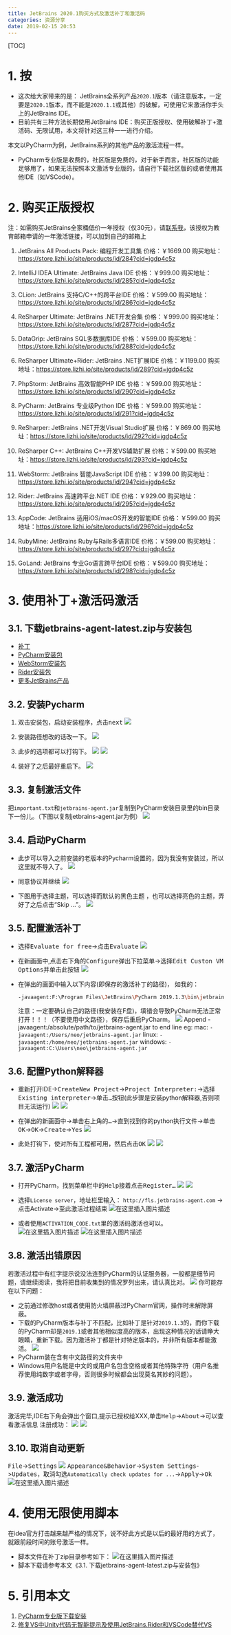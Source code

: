 ```yaml
---
title: JetBrains 2020.1购买方式及激活补丁和激活码
categories: 资源分享
date: 2019-02-15 20:53
---
```


[TOC]

# 1. 按

* 这次给大家带来的是： JetBrains全系列产品`2020.1`版本（请注意版本，一定要是`2020.1`版本，而不能是`2020.1.1`或其他）的破解，可使用它来激活你手头上的JetBrains IDE。
* 目前共有三种方法长期使用JetBrains IDE：购买正版授权、使用破解补丁+激活码、无限试用，本文将针对这三种一一进行介绍。

本文以PyCharm为例，JetBrains系列的其他产品的激活流程一样。

* PyCharm专业版是收费的，社区版是免费的，对于新手而言，社区版的功能足够用了，如果无法按照本文激活专业版的，请自行下载社区版的或者使用其他IDE（如VSCode）。

# 2. 购买正版授权

注：如需购买JetBrains全家桶低价一年授权（仅30元），请[联系我](https://coco56.gitee.io/blog/about/)，该授权为教育邮箱申请的一年激活链接，可以加到自己的邮箱上

1. JetBrains All Products Pack: 编程开发工具集
价格：￥1669.00
购买地址：https://store.lizhi.io/site/products/id/284?cid=jgdp4c5z

2. IntelliJ IDEA Ultimate: JetBrains Java IDE
价格：￥999.00
购买地址：https://store.lizhi.io/site/products/id/285?cid=jgdp4c5z

3. CLion: JetBrains 支持C/C++的跨平台IDE
价格：￥599.00
购买地址：https://store.lizhi.io/site/products/id/286?cid=jgdp4c5z

4. ReSharper Ultimate: JetBrains .NET开发合集
价格：￥999.00
购买地址：https://store.lizhi.io/site/products/id/287?cid=jgdp4c5z

5. DataGrip: JetBrains SQL多数据库IDE
价格：￥599.00
购买地址：https://store.lizhi.io/site/products/id/288?cid=jgdp4c5z

6. ReSharper Ultimate+Rider: JetBrains .NET扩展IDE
价格：￥1199.00
购买地址：https://store.lizhi.io/site/products/id/289?cid=jgdp4c5z

7. PhpStorm: JetBrains 高效智能PHP IDE
价格：￥599.00
购买地址：https://store.lizhi.io/site/products/id/290?cid=jgdp4c5z

8. PyCharm: JetBrains 专业级Python IDE
价格：￥599.00
购买地址：https://store.lizhi.io/site/products/id/291?cid=jgdp4c5z

9. ReSharper: JetBrains .NET开发Visual Studio扩展
价格：￥869.00
购买地址：https://store.lizhi.io/site/products/id/292?cid=jgdp4c5z

10. ReSharper C++: JetBrains C++开发VS辅助扩展
价格：￥599.00
购买地址：https://store.lizhi.io/site/products/id/293?cid=jgdp4c5z 

11. WebStorm: JetBrains 智能JavaScript IDE
价格：￥399.00
购买地址：https://store.lizhi.io/site/products/id/294?cid=jgdp4c5z

12. Rider: JetBrains 高速跨平台.NET IDE
价格：￥929.00
购买地址：https://store.lizhi.io/site/products/id/295?cid=jgdp4c5z

13. AppCode: JetBrains 适用iOS/macOS开发的智能IDE
价格：￥599.00
购买地址：https://store.lizhi.io/site/products/id/296?cid=jgdp4c5z

14. RubyMine: JetBrains Ruby与Rails多语言IDE
价格：￥599.00
购买地址：https://store.lizhi.io/site/products/id/297?cid=jgdp4c5z

15. GoLand: JetBrains 专业Go语言跨平台IDE
价格：￥599.00
购买地址：https://store.lizhi.io/site/products/id/298?cid=jgdp4c5z

# 3. 使用补丁+激活码激活

## 3.1. 下载jetbrains-agent-latest.zip与安装包

* [补丁](https://coco56.ctfile.com/dir/13403389-35103768-3334ef)
* [PyCharm安装包](https://www.jetbrains.com/pycharm/download/other.html)
* [WebStorm安装包](https://www.jetbrains.com/webstorm/download/other.html)
* [Rider安装包](https://www.jetbrains.com/rider/download/other.html)
* [更多JetBrains产品](https://www.jetbrains.com/)

## 3.2. 安装Pycharm

1. 双击安装包，启动安装程序，点击<kbd>next</kbd>
![](https://img-blog.csdnimg.cn/2019071313380199.png?x-oss-process=image/watermark,type_ZmFuZ3poZW5naGVpdGk,shadow_10,text_aHR0cHM6Ly9ibG9nLmNzZG4ubmV0L0NPQ081Ng==,size_16,color_FFFFFF,t_70)

2. 安装路径想改的话改一下。
![](https://img-blog.csdnimg.cn/20190721113538317.png?x-oss-process=image/watermark,type_ZmFuZ3poZW5naGVpdGk,shadow_10,text_aHR0cHM6Ly9ibG9nLmNzZG4ubmV0L0NPQ081Ng==,size_16,color_FFFFFF,t_70)

3. 此步的选项都可以打钩下。
![](https://img-blog.csdnimg.cn/20191003090142832.png?x-oss-process=image/watermark,type_ZmFuZ3poZW5naGVpdGk,shadow_10,text_aHR0cHM6Ly9ibG9nLmNzZG4ubmV0L0NPQ081Ng==,size_16,color_FFFFFF,t_70)
![](https://img-blog.csdnimg.cn/2019071313390295.png?x-oss-process=image/watermark,type_ZmFuZ3poZW5naGVpdGk,shadow_10,text_aHR0cHM6Ly9ibG9nLmNzZG4ubmV0L0NPQ081Ng==,size_16,color_FFFFFF,t_70)

4. 装好了之后最好重启下。
![](https://img-blog.csdnimg.cn/20191003090343175.png?x-oss-process=image/watermark,type_ZmFuZ3poZW5naGVpdGk,shadow_10,text_aHR0cHM6Ly9ibG9nLmNzZG4ubmV0L0NPQ081Ng==,size_16,color_FFFFFF,t_70)

## 3.3. 复制激活文件

把`important.txt`和`jetbrains-agent.jar`复制到PyCharm安装目录里的bin目录下一份儿。（下图以复制jetbrains-agent.jar为例）
![](https://img-blog.csdnimg.cn/20190713134255309.png?x-oss-process=image/watermark,type_ZmFuZ3poZW5naGVpdGk,shadow_10,text_aHR0cHM6Ly9ibG9nLmNzZG4ubmV0L0NPQ081Ng==,size_16,color_FFFFFF,t_70)

## 3.4. 启动PyCharm

* 此步可以导入之前安装的老版本的Pycharm设置的，因为我没有安装过，所以这里就不导入了。
![](https://img-blog.csdnimg.cn/20190713144504934.png?x-oss-process=image/watermark,type_ZmFuZ3poZW5naGVpdGk,shadow_10,text_aHR0cHM6Ly9ibG9nLmNzZG4ubmV0L0NPQ081Ng==,size_16,color_FFFFFF,t_70)

* 同意协议并继续
![](https://img-blog.csdnimg.cn/20190713144517636.png?x-oss-process=image/watermark,type_ZmFuZ3poZW5naGVpdGk,shadow_10,text_aHR0cHM6Ly9ibG9nLmNzZG4ubmV0L0NPQ081Ng==,size_16,color_FFFFFF,t_70)

* 下图用于选择主题，可以选择而默认的黑色主题 ，也可以选择亮色的主题，弄好了之后点击“Skip …”。
![](https://img-blog.csdnimg.cn/20191003091156343.png?x-oss-process=image/watermark,type_ZmFuZ3poZW5naGVpdGk,shadow_10,text_aHR0cHM6Ly9ibG9nLmNzZG4ubmV0L0NPQ081Ng==,size_16,color_FFFFFF,t_70)

## 3.5. 配置激活补丁

* 选择<kbd>Evaluate for free</kbd>->点击<kbd>Evaluate</kbd>
![](https://img-blog.csdnimg.cn/20190713144428849.png?x-oss-process=image/watermark,type_ZmFuZ3poZW5naGVpdGk,shadow_10,text_aHR0cHM6Ly9ibG9nLmNzZG4ubmV0L0NPQ081Ng==,size_16,color_FFFFFF,t_70)

* 在新画面中,点击右下角的<kbd>Configure</kbd>弹出下拉菜单->选择<kbd>Edit Custon VM Options</kbd>并单击此按钮
![](https://img-blog.csdnimg.cn/20190713145434588.png?x-oss-process=image/watermark,type_ZmFuZ3poZW5naGVpdGk,shadow_10,text_aHR0cHM6Ly9ibG9nLmNzZG4ubmV0L0NPQ081Ng==,size_16,color_FFFFFF,t_70)

* 在弹出的画面中输入以下内容(即保存的激活补丁的路径)，
如我的：
    ```bash
    -javaagent:F:\Program Files\JetBrains\PyCharm 2019.1.3\bin\jetbrains-agent.jar
    ```
    注意：一定要确认自己的路径(我安装在F盘)，填错会导致PyCharm无法正常打开！！！（不要使用中文路径），保存后重启PyCharm。
![](https://img-blog.csdnimg.cn/20190713145516401.png?x-oss-process=image/watermark,type_ZmFuZ3poZW5naGVpdGk,shadow_10,text_aHR0cHM6Ly9ibG9nLmNzZG4ubmV0L0NPQ081Ng==,size_16,color_FFFFFF,t_70)
Append -javaagent:/absolute/path/to/jetbrains-agent.jar to end line
eg:
mac: `-javaagent:/Users/neo/jetbrains-agent.jar`
linux: `-javaagent:/home/neo/jetbrains-agent.jar`
windows: `-javaagent:C:\Users\neo\jetbrains-agent.jar`

## 3.6. 配置Python解释器

* 重新打开IDE-><kbd>CreateNew Project</kbd>-><kbd>Project Interpreter:</kbd>->选择<kbd>Existing interpreter</kbd>->单击<kbd>…</kbd>按钮(此步骤是安装python解释器,否则项目无法运行)
![](https://imgconvert.csdnimg.cn/aHR0cHM6Ly9pLmxvbGkubmV0LzIwMTkvMDcvMTMvNWQyOTg0YWZhMzNjYzM2MjE3LnBuZw)
![](https://img-blog.csdnimg.cn/20190713145534804.png?x-oss-process=image/watermark,type_ZmFuZ3poZW5naGVpdGk,shadow_10,text_aHR0cHM6Ly9ibG9nLmNzZG4ubmV0L0NPQ081Ng==,size_16,color_FFFFFF,t_70)

* 在弹出的新画面中->单击右上角的<kbd>…</kbd>->直到找到你的python执行文件->单击<kbd>OK</kbd>-><kbd>OK</kbd>-><kbd>Create</kbd>-><kbd>Yes</kbd>
![](https://img-blog.csdnimg.cn/20190713145551160.png?x-oss-process=image/watermark,type_ZmFuZ3poZW5naGVpdGk,shadow_10,text_aHR0cHM6Ly9ibG9nLmNzZG4ubmV0L0NPQ081Ng==,size_16,color_FFFFFF,t_70)

* 此处打钩下，使对所有工程都可用，然后点击<kbd>OK</kbd>
![](https://imgconvert.csdnimg.cn/aHR0cHM6Ly9pLmxvbGkubmV0LzIwMTkvMDcvMTMvNWQyOTg1NmQ3NjAzMjY5NzY1LnBuZw)
![](https://imgconvert.csdnimg.cn/aHR0cHM6Ly9pLmxvbGkubmV0LzIwMTkvMDcvMTMvNWQyOTg1N2U5YmJlOTg4OTM5LnBuZw)

## 3.7. 激活PyCharm

* 打开PyCharm，找到菜单栏中的<kbd>Help</kbd>接着点击<kbd>Register…</kbd>
![](https://imgconvert.csdnimg.cn/aHR0cHM6Ly9pLmxvbGkubmV0LzIwMTkvMDcvMTMvNWQyOTg1OTBkNTUyMTk0NjIxLnBuZw)
![](https://imgconvert.csdnimg.cn/aHR0cHM6Ly9pLmxvbGkubmV0LzIwMTkvMDcvMTMvNWQyOTg1YjhjODY0OTk2ODU1LnBuZw)

* 选择`License server`，地址栏里输入： `http://fls.jetbrains-agent.com` ->点击Activate->至此激活过程结束
![在这里插入图片描述](https://img-blog.csdnimg.cn/20200215211251365.png?x-oss-process=image/watermark,type_ZmFuZ3poZW5naGVpdGk,shadow_10,text_aHR0cHM6Ly9ibG9nLmNzZG4ubmV0L0NPQ081Ng==,size_16,color_FFFFFF,t_70)

* 或者使用`ACTIVATION_CODE.txt`里的激活码激活也可以。
![在这里插入图片描述](https://img-blog.csdnimg.cn/20200215211640939.png?x-oss-process=image/watermark,type_ZmFuZ3poZW5naGVpdGk,shadow_10,text_aHR0cHM6Ly9ibG9nLmNzZG4ubmV0L0NPQ081Ng==,size_16,color_FFFFFF,t_70)
![在这里插入图片描述](https://img-blog.csdnimg.cn/20200215211551757.png?x-oss-process=image/watermark,type_ZmFuZ3poZW5naGVpdGk,shadow_10,text_aHR0cHM6Ly9ibG9nLmNzZG4ubmV0L0NPQ081Ng==,size_16,color_FFFFFF,t_70)

## 3.8. 激活出错原因

若激活过程中有红字提示说没法连到PyCharm的认证服务器，一般都是细节问题，请继续阅读，我将把目前收集到的情况罗列出来，请认真比对。
![](https://img-blog.csdnimg.cn/20190720180730118.png?x-oss-process=image/watermark,type_ZmFuZ3poZW5naGVpdGk,shadow_10,text_aHR0cHM6Ly9ibG9nLmNzZG4ubmV0L0NPQ081Ng==,size_16,color_FFFFFF,t_70)
你可能存在以下问题：
* 之前通过修改host或者使用防火墙屏蔽过PyCharm官网，操作时未解除屏蔽。
* 下载的PyCharm版本与补丁不匹配，比如补丁是针对`2019.1.3`的，而你下载的PyCharm却是`2019.1`或者其他相似度高的版本，出现这种情况的话请睁大眼睛，重新下载。因为激活补丁都是针对特定版本的，并非所有版本都能激活。
![](https://img-blog.csdnimg.cn/20190721003714928.png?x-oss-process=image/watermark,type_ZmFuZ3poZW5naGVpdGk,shadow_10,text_aHR0cHM6Ly9ibG9nLmNzZG4ubmV0L0NPQ081Ng==,size_16,color_FFFFFF,t_70)
* PyCharm装在含有中文路径的文件夹中
* Windows用户名能是中文的或用户名包含空格或者其他特殊字符（用户名推荐使用纯数字或者字母，否则很多时候都会出现莫名其妙的问题）。

## 3.9. 激活成功

激活完毕,IDE右下角会弹出个窗口,提示已授权给XXX,单击<kbd>Help</kbd>-><kbd>About</kbd>->可以查看激活信息
注册成功：
![](https://img-blog.csdnimg.cn/20190713152102712.png?x-oss-process=image/watermark,type_ZmFuZ3poZW5naGVpdGk,shadow_10,text_aHR0cHM6Ly9ibG9nLmNzZG4ubmV0L0NPQ081Ng==,size_16,color_FFFFFF,t_70)
![](https://img-blog.csdnimg.cn/20190802204834939.png?x-oss-process=image/watermark,type_ZmFuZ3poZW5naGVpdGk,shadow_10,text_aHR0cHM6Ly9ibG9nLmNzZG4ubmV0L0NPQ081Ng==,size_16,color_FFFFFF,t_70)

## 3.10. 取消自动更新

<kbd>File</kbd>-><kbd>Settings</kbd>
![](https://img-blog.csdnimg.cn/20200603171346925.png?x-oss-process=image/watermark,type_ZmFuZ3poZW5naGVpdGk,shadow_10,text_aHR0cHM6Ly9ibG9nLmNzZG4ubmV0L0NPQ081Ng==,size_16,color_FFFFFF,t_70)
<kbd>Appearance&Behavior</kbd>-><kbd>System Settings</kbd>-><kbd>Updates</kbd>，取消勾选`Automatically check updates for ...`-><kbd>Apply</kbd>-><kbd>Ok</kbd>
![在这里插入图片描述](https://img-blog.csdnimg.cn/20200603171514346.png?x-oss-process=image/watermark,type_ZmFuZ3poZW5naGVpdGk,shadow_10,text_aHR0cHM6Ly9ibG9nLmNzZG4ubmV0L0NPQ081Ng==,size_16,color_FFFFFF,t_70)

# 4. 使用无限使用脚本

在idea官方打击越来越严格的情况下，说不好此方式是以后的最好用的方式了，就跟前段时间的账号激活一样。

* 脚本文件在补丁zip目录参考如下：
![在这里插入图片描述](https://img-blog.csdnimg.cn/20200604082649284.png?x-oss-process=image/watermark,type_ZmFuZ3poZW5naGVpdGk,shadow_10,text_aHR0cHM6Ly9ibG9nLmNzZG4ubmV0L0NPQ081Ng==,size_16,color_FFFFFF,t_70)
* 脚本下载请参考本文《3.1. 下载jetbrains-agent-latest.zip与安装包》

# 5. 引用本文

1. [PyCharm专业版下载安装](https://www.cnblogs.com/coco56/p/11992867.html)
2. [修复VS中Unity代码无智能提示及使用JetBrains.Rider和VSCode替代VS](https://coco56.blog.csdn.net/article/details/106522199)

